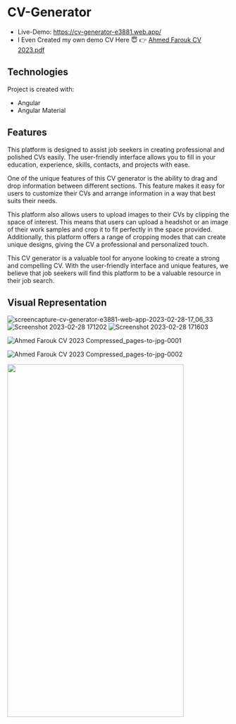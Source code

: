 # CV-Generator
- Live-Demo: https://cv-generator-e3881.web.app/
- I Even Created my own demo CV Here :innocent: :point_right: [Ahmed Farouk CV 2023.pdf](https://github.com/ahmedfarouk2000/CV-Generator/files/11236292/Ahmed.Farouk.CV.2023.pdf)


## Technologies


Project is created with:
- Angular
- Angular Material

## Features
This platform is designed to assist job seekers in creating professional and polished CVs easily. The user-friendly interface allows you to fill in your education, experience, skills, contacts, and projects with ease.

One of the unique features of this CV generator is the ability to drag and drop information between different sections. This feature makes it easy for users to customize their CVs and arrange information in a way that best suits their needs.

This platform also allows users to upload images to their CVs by clipping the space of interest. This means that users can upload a headshot or an image of their work samples and crop it to fit perfectly in the space provided. Additionally, this platform offers a range of cropping modes that can create unique designs, giving the CV a professional and personalized touch.

This CV generator is a valuable tool for anyone looking to create a strong and compelling CV. With the user-friendly interface and unique features, we believe that job seekers will find this platform to be a valuable resource in their job search.

## Visual Representation

![screencapture-cv-generator-e3881-web-app-2023-02-28-17_06_33](https://user-images.githubusercontent.com/93868173/221895563-8ca91dca-a679-49e0-b45a-562a705e8d35.png)
![Screenshot 2023-02-28 171202](https://user-images.githubusercontent.com/93868173/221896757-2f8e706c-1c13-4a83-b2d1-b61e47dabb53.png)
![Screenshot 2023-02-28 171603](https://user-images.githubusercontent.com/93868173/221896789-847e31f3-fd44-4a7d-88f5-e12529c55322.png)

![Ahmed Farouk CV 2023 Compressed_pages-to-jpg-0001](https://user-images.githubusercontent.com/93868173/232138383-5303cbbf-072d-48b7-af57-db2f10cb146a.png)

![Ahmed Farouk CV 2023 Compressed_pages-to-jpg-0002](https://user-images.githubusercontent.com/93868173/232137186-8fc0287a-a175-482f-8ec6-eacd1c9a0d70.png)


<img src="https://user-images.githubusercontent.com/93868173/232137186-8fc0287a-a175-482f-8ec6-eacd1c9a0d70.png" data-canonical-src="https://user-images.githubusercontent.com/93868173/196001713-d73dc9bc-f256-49eb-b52d-e2dd42589c6a.jpg" width="400" height="800"/>


